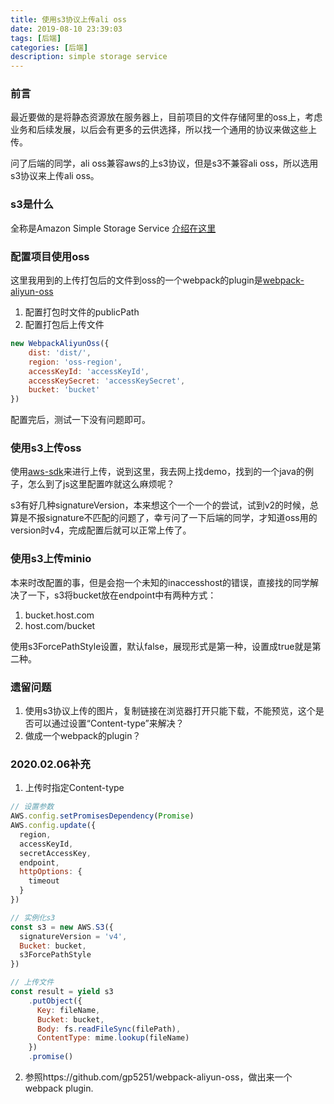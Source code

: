 ```yaml
---
title: 使用s3协议上传ali oss
date: 2019-08-10 23:39:03
tags: [后端]
categories: [后端]
description: simple storage service
---
```


### 前言
最近要做的是将静态资源放在服务器上，目前项目的文件存储阿里的oss上，考虑业务和后续发展，以后会有更多的云供选择，所以找一个通用的协议来做这些上传。

问了后端的同学，ali oss兼容aws的上s3协议，但是s3不兼容ali oss，所以选用s3协议来上传ali oss。

### s3是什么
全称是Amazon Simple Storage Service
[介绍在这里](https://docs.aws.amazon.com/zh_cn/AmazonS3/latest/dev/Introduction.html)

### 配置项目使用oss
这里我用到的上传打包后的文件到oss的一个webpack的plugin是[webpack-aliyun-oss](https://github.com/gp5251/webpack-aliyun-oss)

1. 配置打包时文件的publicPath
2. 配置打包后上传文件
```js
new WebpackAliyunOss({
    dist: 'dist/',
    region: 'oss-region',
    accessKeyId: 'accessKeyId',
    accessKeySecret: 'accessKeySecret',
    bucket: 'bucket'
})
```
配置完后，测试一下没有问题即可。

### 使用s3上传oss
使用[aws-sdk](https://github.com/aws/aws-sdk-js)来进行上传，说到这里，我去网上找demo，找到的一个java的例子，怎么到了js这里配置咋就这么麻烦呢？

s3有好几种signatureVersion，本来想这个一个一个的尝试，试到v2的时候，总算是不报signature不匹配的问题了，幸亏问了一下后端的同学，才知道oss用的version时v4，完成配置后就可以正常上传了。


### 使用s3上传minio
本来时改配置的事，但是会抱一个未知的inaccesshost的错误，直接找的同学解决了一下，s3将bucket放在endpoint中有两种方式：
1. bucket.host.com
2. host.com/bucket

使用s3ForcePathStyle设置，默认false，展现形式是第一种，设置成true就是第二种。


### 遗留问题
1. 使用s3协议上传的图片，复制链接在浏览器打开只能下载，不能预览，这个是否可以通过设置“Content-type”来解决？
2. 做成一个webpack的plugin？

### 2020.02.06补充
1. 上传时指定Content-type
```js
// 设置参数
AWS.config.setPromisesDependency(Promise)
AWS.config.update({
  region,
  accessKeyId,
  secretAccessKey,
  endpoint,
  httpOptions: {
    timeout
  }
})

// 实例化s3
const s3 = new AWS.S3({
  signatureVersion = 'v4',
  Bucket: bucket,
  s3ForcePathStyle
})

// 上传文件
const result = yield s3
    .putObject({
      Key: fileName,
      Bucket: bucket,
      Body: fs.readFileSync(filePath),
      ContentType: mime.lookup(fileName)
    })
    .promise()
```

2. 参照https://github.com/gp5251/webpack-aliyun-oss，做出来一个webpack plugin.




